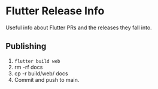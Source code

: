 # Flutter Release Info

Useful info about Flutter PRs and the releases they fall into.

## Publishing

 1. `flutter build web`
 2. rm -rf docs
 3. cp -r build/web/ docs
 4. Commit and push to main.

